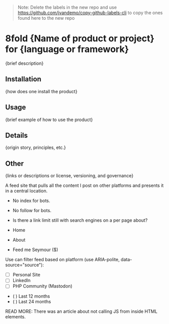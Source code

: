 > Note: Delete the labels in the new repo and use https://github.com/jvandemo/copy-github-labels-cli to copy the ones found here to the new repo

# 8fold {Name of product or project} for {language or framework}

{brief description}

## Installation

{how does one install the product}

## Usage

{brief example of how to use the product}

## Details

{origin story, principles, etc.}

## Other

{links or descriptions or license, versioning, and governance}

A feed site that pulls all the content I post on other platforms and presents it in a central location.

- No index for bots.
- No follow for bots.
- Is there a link limit still with search engines on a per page about?

- Home
- About
- Feed me Seymour ($)

Use can filter feed based on platform (use ARIA-polite, data-source="source"):

- [ ] Personal Site
- [ ] LinkedIn
- [ ] PHP Community (Mastodon)

- ( ) Last 12 months
- ( ) Last 24 months

READ MORE: There was an article about not calling JS from inside HTML elements.